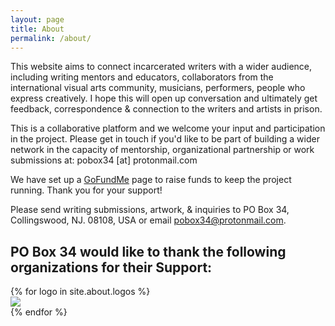 ```yaml
---
layout: page
title: About
permalink: /about/
---
```




This website aims to connect incarcerated writers with a wider audience, including writing mentors and educators, collaborators from the international visual arts community, musicians, performers, people who express creatively. I hope this will open up conversation and ultimately get feedback, correspondence & connection to the writers and artists in prison.

This is a collaborative platform and we welcome your input and participation in the project. Please get in touch if you'd like to be part of building a wider network in the capacity of mentorship, organizational partnership or work submissions at: pobox34 [at] protonmail.com

We have set up a [GoFundMe](http://gf.me/u/yp8fys) page to raise funds to keep the project running. Thank you for your support!

Please send writing submissions, artwork, & inquiries to PO Box 34, Collingswood, NJ. 08108, USA or email pobox34@protonmail.com.

## PO Box 34 would like to thank the following organizations for their Support:
<div class='album'>
    <div class='container'>
        <div class='row'>
            {% for logo in site.about.logos %}
                <div class='col-md-4'>
                    <a href='{{ logo.link }}' title='{{ logo.label }}'>
                        <img src='{{ logo.img | absolute_url }}'>
                    </a>
                </div>
            {% endfor %}
        </div>
    </div>
</div>
